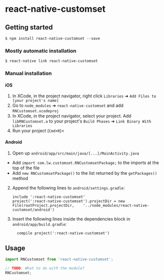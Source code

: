 
# react-native-customset

## Getting started

`$ npm install react-native-customset --save`

### Mostly automatic installation

`$ react-native link react-native-customset`

### Manual installation


#### iOS

1. In XCode, in the project navigator, right click `Libraries` ➜ `Add Files to [your project's name]`
2. Go to `node_modules` ➜ `react-native-customset` and add `RNCustomset.xcodeproj`
3. In XCode, in the project navigator, select your project. Add `libRNCustomset.a` to your project's `Build Phases` ➜ `Link Binary With Libraries`
4. Run your project (`Cmd+R`)<

#### Android

1. Open up `android/app/src/main/java/[...]/MainActivity.java`
  - Add `import com.lw.customset.RNCustomsetPackage;` to the imports at the top of the file
  - Add `new RNCustomsetPackage()` to the list returned by the `getPackages()` method
2. Append the following lines to `android/settings.gradle`:
  	```
  	include ':react-native-customset'
  	project(':react-native-customset').projectDir = new File(rootProject.projectDir, 	'../node_modules/react-native-customset/android')
  	```
3. Insert the following lines inside the dependencies block in `android/app/build.gradle`:
  	```
      compile project(':react-native-customset')
  	```


## Usage
```javascript
import RNCustomset from 'react-native-customset';

// TODO: What to do with the module?
RNCustomset;
```
  